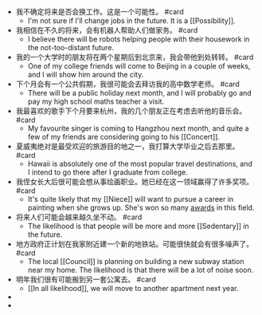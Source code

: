 - 我不确定将来是否会换工作。这是一个可能性。 #card
	- I'm not sure if I'll change jobs in the future. It is a [[Possibility]].
- 我相信在不久的将来，会有机器人帮助人们做家务。 #card
	- I believe there will be robots helping people with their housework in the not-too-distant future.
- 我的一个大学时的朋友将在两个星期后到北京来，我会带他到处转转。 #card
	- One of my college friends will come to Beijing in a couple of weeks, and I will show him around the city.
- 下个月会有一个公共假期，我很可能会去拜访我的高中数学老师。 #card
	- There will be a public holiday next month, and I will probably go and pay my high school maths teacher a visit.
- 我最喜欢的歌手下个月要来杭州，我的几个朋友正在考虑去听他的音乐会。 #card
	- My favourite singer is coming to Hangzhou next month, and quite a few of my friends are considering going to his [[Concert]].
- 夏威夷绝对是最受欢迎的旅游目的地之一，我打算大学毕业之后去那里。 #card
	- Hawaii is absolutely one of the most popular travel destinations, and I intend to go there after I graduate from college.
- 我侄女长大后很可能会想从事绘画职业。她已经在这一领域赢得了许多奖项。 #card
	- It's quite likely that my [[Niece]] will want to pursue a career in painting when she grows up. She's won so many [awards]([[Award]]) in this field.
- 将来人们可能会越来越久坐不动。 #card
	- The likelihood is that people will be more and more [[Sedentary]] in the future.
- 地方政府正计划在我家附近建一个新的地铁站。可能很快就会有很多噪声了。 #card
	- The local [[Council]] is planning on building a new subway station near my home. The likelihood is that there will be a lot of noise soon.
- 明年我们很有可能搬到另一套公寓去。 #card
	- [[In all likelihood]], we will move to another apartment next year.
-
-